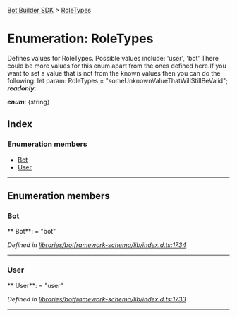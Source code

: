[Bot Builder SDK](../README.md) > [RoleTypes](../enums/botbuilder.roletypes.md)



# Enumeration: RoleTypes


Defines values for RoleTypes. Possible values include: 'user', 'bot' There could be more values for this enum apart from the ones defined here.If you want to set a value that is not from the known values then you can do the following: let param: RoleTypes = <roletypes>"someUnknownValueThatWillStillBeValid";</roletypes>
*__readonly__*: 

*__enum__*: {string}


## Index

### Enumeration members

* [Bot](botbuilder.roletypes.md#bot)
* [User](botbuilder.roletypes.md#user)



---
## Enumeration members
<a id="bot"></a>

###  Bot

** Bot**:    = "bot"

*Defined in [libraries/botframework-schema/lib/index.d.ts:1734](https://github.com/Microsoft/botbuilder-js/blob/c748a95/libraries/botframework-schema/lib/index.d.ts#L1734)*





___

<a id="user"></a>

###  User

** User**:    = "user"

*Defined in [libraries/botframework-schema/lib/index.d.ts:1733](https://github.com/Microsoft/botbuilder-js/blob/c748a95/libraries/botframework-schema/lib/index.d.ts#L1733)*





___


